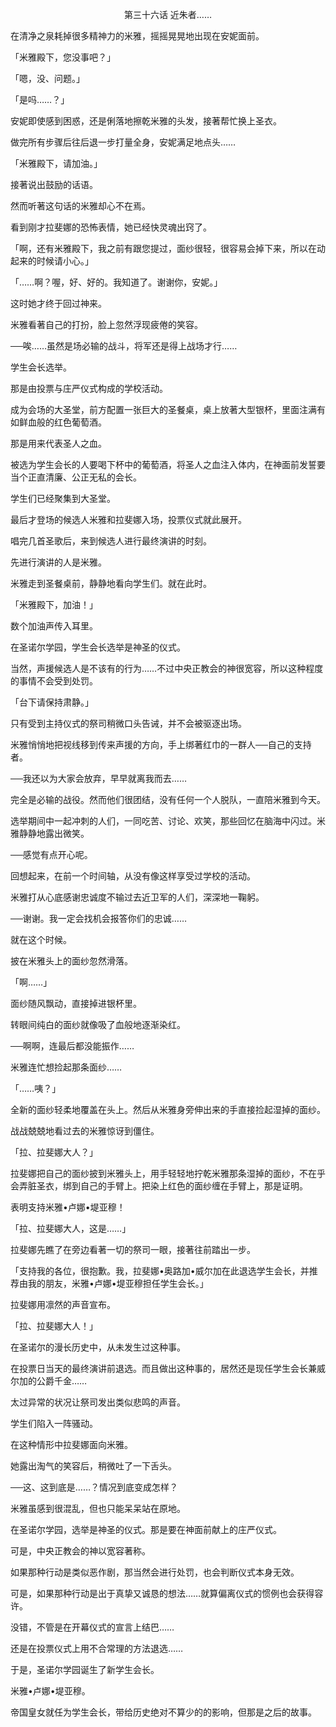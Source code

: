 <p align="center">第三十六话 近朱者……</p>

在清净之泉耗掉很多精神力的米雅，摇摇晃晃地出现在安妮面前。

「米雅殿下，您没事吧？」

「嗯，没、问题。」

「是吗……？」

安妮即使感到困惑，还是俐落地擦乾米雅的头发，接著帮忙换上圣衣。

做完所有步骤后往后退一步打量全身，安妮满足地点头……

「米雅殿下，请加油。」

接著说出鼓励的话语。

然而听著这句话的米雅却心不在焉。

看到刚才拉斐娜的恐怖表情，她已经快灵魂出窍了。

「啊，还有米雅殿下，我之前有跟您提过，面纱很轻，很容易会掉下来，所以在动起来的时候请小心。」

「……啊？喔，好、好的。我知道了。谢谢你，安妮。」

这时她才终于回过神来。

米雅看著自己的打扮，脸上忽然浮现疲倦的笑容。

──唉……虽然是场必输的战斗，将军还是得上战场才行……

学生会长选举。

那是由投票与庄严仪式构成的学校活动。

成为会场的大圣堂，前方配置一张巨大的圣餐桌，桌上放著大型银杯，里面注满有如鲜血般的红色葡萄酒。

那是用来代表圣人之血。

被选为学生会长的人要喝下杯中的葡萄酒，将圣人之血注入体内，在神面前发誓要当个正直清廉、公正无私的会长。

学生们已经聚集到大圣堂。

最后才登场的候选人米雅和拉斐娜入场，投票仪式就此展开。

唱完几首圣歌后，来到候选人进行最终演讲的时刻。

先进行演讲的人是米雅。

米雅走到圣餐桌前，静静地看向学生们。就在此时。

「米雅殿下，加油！」

数个加油声传入耳里。

在圣诺尔学园，学生会长选举是神圣的仪式。

当然，声援候选人是不该有的行为……不过中央正教会的神很宽容，所以这种程度的事情不会受到处罚。

「台下请保持肃静。」

只有受到主持仪式的祭司稍微口头告诫，并不会被驱逐出场。

米雅悄悄地把视线移到传来声援的方向，手上绑著红巾的一群人──自己的支持者。

──我还以为大家会放弃，早早就离我而去……

完全是必输的战役。然而他们很团结，没有任何一个人脱队，一直陪米雅到今天。

选举期间中一起冲刺的人们，一同吃苦、讨论、欢笑，那些回忆在脑海中闪过。米雅静静地露出微笑。

──感觉有点开心呢。

回想起来，在前一个时间轴，从没有像这样享受过学校的活动。

米雅打从心底感谢忠诚度不输过去近卫军的人们，深深地一鞠躬。

──谢谢。我一定会找机会报答你们的忠诚……

就在这个时候。

披在米雅头上的面纱忽然滑落。

「啊……」

面纱随风飘动，直接掉进银杯里。

转眼间纯白的面纱就像吸了血般地逐渐染红。

──啊啊，连最后都没能振作……

米雅连忙想捡起那条面纱……

「……咦？」

全新的面纱轻柔地覆盖在头上。然后从米雅身旁伸出来的手直接捡起湿掉的面纱。

战战兢兢地看过去的米雅惊讶到僵住。

「拉、拉斐娜大人？」

拉斐娜把自己的面纱披到米雅头上，用手轻轻地拧乾米雅那条湿掉的面纱，不在乎会弄脏圣衣，绑到自己的手臂上。把染上红色的面纱缠在手臂上，那是证明。

表明支持米雅•卢娜•堤亚穆！

「拉、拉斐娜大人，这是……」

拉斐娜先瞧了在旁边看著一切的祭司一眼，接著往前踏出一步。

「支持我的各位，很抱歉。我，拉斐娜•奥路加•威尔加在此退选学生会长，并推荐由我的朋友，米雅•卢娜•堤亚穆担任学生会长。」

拉斐娜用凛然的声音宣布。

「拉、拉斐娜大人！」

在圣诺尔的漫长历史中，从未发生过这种事。

在投票日当天的最终演讲前退选。而且做出这种事的，居然还是现任学生会长兼威尔加的公爵千金……

太过异常的状况让祭司发出类似悲鸣的声音。

学生们陷入一阵骚动。

在这种情形中拉斐娜面向米雅。

她露出淘气的笑容后，稍微吐了一下舌头。

──这、这到底是……？情况到底变成怎样？

米雅虽感到很混乱，但也只能呆呆站在原地。

在圣诺尔学园，选举是神圣的仪式。那是要在神面前献上的庄严仪式。

可是，中央正教会的神以宽容著称。

如果那种行动是类似恶作剧，那当然会进行处罚，也会判断仪式本身无效。

可是，如果那种行动是出于真挚又诚恳的想法……就算偏离仪式的惯例也会获得容许。

没错，不管是在开幕仪式的宣言上结巴……

还是在投票仪式上用不合常理的方法退选……

于是，圣诺尔学园诞生了新学生会长。

米雅•卢娜•堤亚穆。

帝国皇女就任为学生会长，带给历史绝对不算少的的影响，但那是之后的故事。

